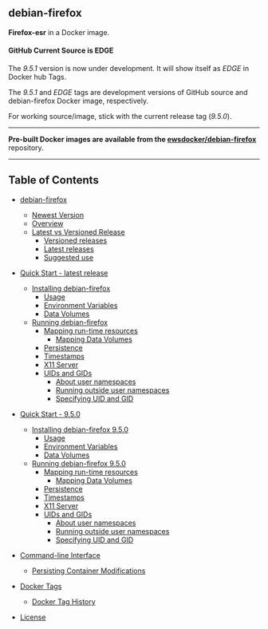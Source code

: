 ## debian-firefox  
**Firefox-esr** in a Docker image.  

#### GitHub Current Source is EDGE
The _9.5.1_ version is now under development. It will show itself as _EDGE_ in Docker hub Tags.  

The _9.5.1_ and _EDGE_ tags are development versions of GitHub source and debian-firefox Docker image, respectively.  

For working source/image, stick with the current release tag (_9.5.0_).  
____  
**Pre-built Docker images are available from the [ewsdocker/debian-firefox](https://hub.docker.com/r/ewsdocker/debian-firefox)** repository.  
____  
## Table of Contents

   * [debian-firefox](https://github.com/ewsdocker/debian-firefox/wiki/)  
      * [Newest Version](https://github.com/ewsdocker/debian-firefox/wiki/Home#newest-version)
      * [Overview](https://github.com/ewsdocker/debian-firefox/wiki/Home#overview)  
      * [Latest vs Versioned Release](https://github.com/ewsdocker/debian-firefox/wiki/Home#latest-vs-versioned-release)  
         * [Versioned releases](https://github.com/ewsdocker/debian-firefox/wiki/Home#versioned-releases)  
         * [Latest releases](https://github.com/ewsdocker/debian-firefox/wiki/Home#latest-releases) 
         * [Suggested use](https://github.com/ewsdocker/debian-firefox/wiki/Home#suggested-use)  


   * [Quick Start - latest release](https://github.com/ewsdocker/debian-firefox/wiki/QuickStart)
      * [Installing debian-firefox](https://github.com/ewsdocker/debian-firefox/wiki/QuickStart#installing-debian-firefox)
         * [Usage](https://github.com/ewsdocker/debian-firefox/wiki/QuickStart#usage)
         * [Environment Variables](https://github.com/ewsdocker/debian-firefox/wiki/QuickStart#environment-variables)
         * [Data Volumes](https://github.com/ewsdocker/debian-firefox/wiki/QuickStart#data-volumes)
      * [Running debian-firefox](https://github.com/ewsdocker/debian-firefox/wiki/QuickStart#running-debian-firefox)
         * [Mapping run-time resources](https://github.com/ewsdocker/debian-firefox/wiki/QuickStart#mapping-run-time-resources)  
            * [Mapping Data Volumes](https://github.com/ewsdocker/debian-firefox/wiki/QuickStart#mapping-data-volumes)  
         * [Persistence](https://github.com/ewsdocker/debian-firefox/wiki/QuickStart#persistence)
         * [Timestamps](https://github.com/ewsdocker/debian-firefox/wiki/QuickStart#timestamps)  
         * [X11 Server](https://github.com/ewsdocker/debian-firefox/wiki/QuickStart#x11-server)  
         * [UIDs and GIDs](https://github.com/ewsdocker/debian-firefox/wiki/QuickStart##uids-and-gids)  
            * [About user namespaces](https://github.com/ewsdocker/debian-firefox/wiki/QuickStart#about-user-namespaces) 
            * [Running outside user namespaces](https://github.com/ewsdocker/debian-firefox/wiki/QuickStart#running-outside-user-namespaces)
            * [Specifying UID and GID](https://github.com/ewsdocker/debian-firefox/wiki/QuickStart#specifying-uid-and-gid)  


   * [Quick Start - 9.5.0](https://github.com/ewsdocker/debian-firefox/wiki/QuickStart-Versioned)
      * [Installing debian-firefox 9.5.0](https://github.com/ewsdocker/debian-firefox/wiki/QuickStart-Versioned#installing-debian-firefox)
         * [Usage](https://github.com/ewsdocker/debian-firefox/wiki/QuickStart-Versioned#usage)
         * [Environment Variables](https://github.com/ewsdocker/debian-firefox/wiki/QuickStart-Versioned#environment-variables)
         * [Data Volumes](https://github.com/ewsdocker/debian-firefox/wiki/QuickStart-Versioned#data-volumes)
      * [Running debian-firefox 9.5.0](https://github.com/ewsdocker/debian-firefox/wiki/QuickStart-Versioned#running-debian-firefox)
         * [Mapping run-time resources](https://github.com/ewsdocker/debian-firefox/wiki/QuickStart-Versioned#mapping-run-time-resources)  
            * [Mapping Data Volumes](https://github.com/ewsdocker/debian-firefox/wiki/QuickStart-Versioned#mapping-data-volumes)  
         * [Persistence](https://github.com/ewsdocker/debian-firefox/wiki/QuickStart-Versioned#persistence)
         * [Timestamps](https://github.com/ewsdocker/debian-firefox/wiki/QuickStart-Versioned#timestamps)  
         * [X11 Server](https://github.com/ewsdocker/debian-firefox/wiki/QuickStart-Versioned#x11-server)  
         * [UIDs and GIDs](https://github.com/ewsdocker/debian-firefox/wiki/QuickStart-Versioned##uids-and-gids)  
            * [About user namespaces](https://github.com/ewsdocker/debian-firefox/wiki/QuickStart-Versioned#about-user-namespaces) 
            * [Running outside user namespaces](https://github.com/ewsdocker/debian-firefox/wiki/QuickStart-Versioned#running-outside-user-namespaces)
            * [Specifying UID and GID](https://github.com/ewsdocker/debian-firefox/wiki/QuickStart-Versioned#specifying-uid-and-gid)  


   * [Command-line Interface](https://github.com/ewsdocker/debian-firefox/wiki/CommandLineInterface)
      * [Persisting Container Modifications](https://github.com/ewsdocker/debian-firefox/wiki/CommandLineInterface#persisting-container-modifications)  


   * [Docker Tags](https://github.com/ewsdocker/debian-firefox/wiki/DockerTags)  
      * [Docker Tag History](https://github.com/ewsdocker/debian-firefox/wiki/DockerTags#docker-tag-history)
   

   * [License](https://github.com/ewsdocker/debian-firefox/wiki/License)

